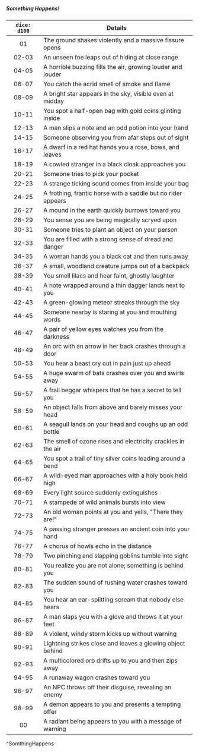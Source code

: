 ##### Something Happens!
| `dice: d100` | Details                                                      |
|:------------:| ------------------------------------------------------------ |
|      01      | The ground shakes violently and a massive fissure opens      |
|    02-03     | An unseen foe leaps out of hiding at close range             |
|    04-05     | A horrible buzzing fills the air, growing louder and louder  |
|    06-07     | You catch the acrid smell of smoke and flame                 |
|    08-09     | A bright star appears in the sky, visible even at midday     |
|    10-11     | You spot a half-open bag with gold coins glinting inside     |
|    12-13     | A man slips a note and an odd potion into your hand          |
|    14-15     | Someone observing you from afar steps out of sight           |
|    16-17     | A dwarf in a red hat hands you a rose, bows, and leaves      |
|    18-19     | A cowled stranger in a black cloak approaches you            |
|    20-21     | Someone tries to pick your pocket                            |
|    22-23     | A strange ticking sound comes from inside your bag           |
|    24-25     | A frothing, frantic horse with a saddle but no rider appears |
|    26-27     | A mound in the earth quickly burrows toward you              |
|    28-29     | You sense you are being magically scryed upon                |
|    30-31     | Someone tries to plant an object on your person              |
|    32-33     | You are filled with a strong sense of dread and danger       |
|    34-35     | A woman hands you a black cat and then runs away             |
|    36-37     | A small, woodland creature jumps out of a backpack           |
|    38-39     | You smell lilacs and hear faint, ghostly laughter            |
|    40-41     | A note wrapped around a thin dagger lands next to you        |
|    42-43     | A green-glowing meteor streaks through the sky               |
|    44-45     | Someone nearby is staring at you and mouthing words          |
|    46-47     | A pair of yellow eyes watches you from the darkness          |
|    48-49     | An orc with an arrow in her back crashes through a door      |
|    50-53     | You hear a beast cry out in pain just up ahead               |
|    54-55     | A huge swarm of bats crashes over you and swirls away        |
|    56-57     | A frail beggar whispers that he has a secret to tell you     |
|    58-59     | An object falls from above and barely misses your head       |
|    60-61     | A seagull lands on your head and coughs up an odd bottle     |
|    62-63     | The smell of ozone rises and electricity crackles in the air |
|    64-65     | You spot a trail of tiny silver coins leading around a bend  |
|    66-67     | A wild-eyed man approaches with a holy book held high        |
|    68-69     | Every light source suddenly extinguishes                     |
|    70-71     | A stampede of wild animals bursts into view                  |
|    72-73     | An old woman points at you and yells, "There they are!"      |
|    74-75     | A passing stranger presses an ancient coin into your hand    |
|    76-77     | A chorus of howls echo in the distance                       |
|    78-79     | Two pinching and slapping goblins tumble into sight          |
|    80-81     | You realize you are not alone; something is behind you       |
|    82-83     | The sudden sound of rushing water crashes toward you         |
|    84-85     | You hear an ear-splitting scream that nobody else hears      |
|    86-87     | A man slaps you with a glove and throws it at your feet      |
|    88-89     | A violent, windy storm kicks up without warning              |
|    90-91     | Lightning strikes close and leaves a glowing object behind   |
|    92-93     | A multicolored orb drifts up to you and then zips away       |
|    94-95     | A runaway wagon crashes toward you                           |
|    96-97     | An NPC throws off their disguise, revealing an enemy         |
|    98-99     | A demon appears to you and presents a tempting offer         |
|      00      | A radiant being appears to you with a message of warning     |
^SomthingHappens